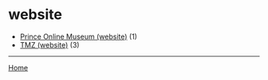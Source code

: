 # website

  * [Prince Online Museum (website)](./website/prince-online-museum/) (1)
  * [TMZ (website)](./website/tmz/) (3)

----

[Home](../)
